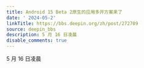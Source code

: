 ```yaml
---
title: Android 15 Beta 2原生的应用多开方案来了
date: ' 2024-05-2'
linkTitle: https://bbs.deepin.org/zh/post/272709
source: deepin_bbs
description: 5 月 16 日凌晨
disable_comments: true
---
```

5 月 16 日凌晨
